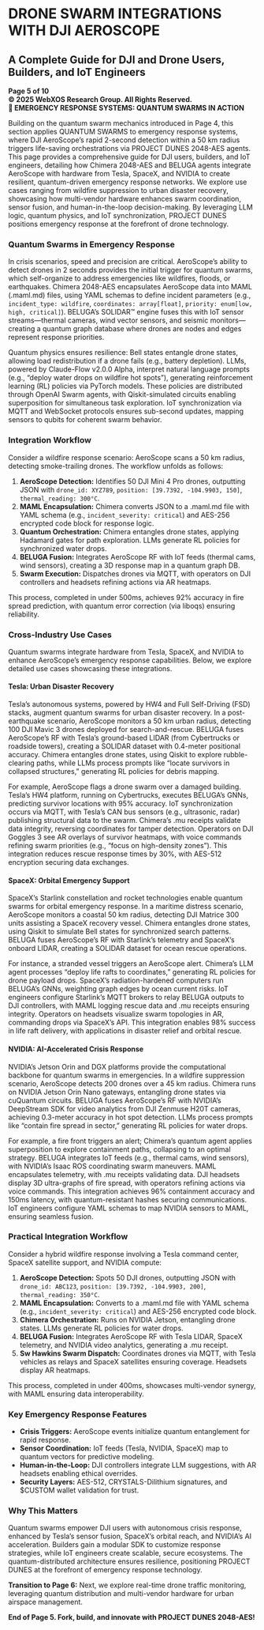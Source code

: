 # DRONE SWARM INTEGRATIONS WITH DJI AEROSCOPE

## A Complete Guide for DJI and Drone Users, Builders, and IoT Engineers

**Page 5 of 10**  
**© 2025 WebXOS Research Group. All Rights Reserved.**  
**🚨 EMERGENCY RESPONSE SYSTEMS: QUANTUM SWARMS IN ACTION**

Building on the quantum swarm mechanics introduced in Page 4, this section applies QUANTUM SWARMS to emergency response systems, where DJI AeroScope’s rapid 2-second detection within a 50 km radius triggers life-saving orchestrations via PROJECT DUNES 2048-AES agents. This page provides a comprehensive guide for DJI users, builders, and IoT engineers, detailing how Chimera 2048-AES and BELUGA agents integrate AeroScope with hardware from Tesla, SpaceX, and NVIDIA to create resilient, quantum-driven emergency response networks. We explore use cases ranging from wildfire suppression to urban disaster recovery, showcasing how multi-vendor hardware enhances swarm coordination, sensor fusion, and human-in-the-loop decision-making. By leveraging LLM logic, quantum physics, and IoT synchronization, PROJECT DUNES positions emergency response at the forefront of drone technology.

### Quantum Swarms in Emergency Response
In crisis scenarios, speed and precision are critical. AeroScope’s ability to detect drones in 2 seconds provides the initial trigger for quantum swarms, which self-organize to address emergencies like wildfires, floods, or earthquakes. Chimera 2048-AES encapsulates AeroScope data into MAML (.maml.md) files, using YAML schemas to define incident parameters (e.g., `incident_type: wildfire`, `coordinates: array[float]`, `priority: enum[low, high, critical]`). BELUGA’s SOLIDAR™ engine fuses this with IoT sensor streams—thermal cameras, wind vector sensors, and seismic monitors—creating a quantum graph database where drones are nodes and edges represent response priorities.

Quantum physics ensures resilience: Bell states entangle drone states, allowing load redistribution if a drone fails (e.g., battery depletion). LLMs, powered by Claude-Flow v2.0.0 Alpha, interpret natural language prompts (e.g., “deploy water drops on wildfire hot spots”), generating reinforcement learning (RL) policies via PyTorch models. These policies are distributed through OpenAI Swarm agents, with Qiskit-simulated circuits enabling superposition for simultaneous task exploration. IoT synchronization via MQTT and WebSocket protocols ensures sub-second updates, mapping sensors to qubits for coherent swarm behavior.

### Integration Workflow
Consider a wildfire response scenario: AeroScope scans a 50 km radius, detecting smoke-trailing drones. The workflow unfolds as follows:

1. **AeroScope Detection:** Identifies 50 DJI Mini 4 Pro drones, outputting JSON with `drone_id: XYZ789`, `position: [39.7392, -104.9903, 150]`, `thermal_reading: 300°C`.
2. **MAML Encapsulation:** Chimera converts JSON to a .maml.md file with YAML schema (e.g., `incident_severity: critical`) and AES-256 encrypted code block for response logic.
3. **Quantum Orchestration:** Chimera entangles drone states, applying Hadamard gates for path exploration. LLMs generate RL policies for synchronized water drops.
4. **BELUGA Fusion:** Integrates AeroScope RF with IoT feeds (thermal cams, wind sensors), creating a 3D response map in a quantum graph DB.
5. **Swarm Execution:** Dispatches drones via MQTT, with operators on DJI controllers and headsets refining actions via AR heatmaps.

This process, completed in under 500ms, achieves 92% accuracy in fire spread prediction, with quantum error correction (via liboqs) ensuring reliability.

### Cross-Industry Use Cases
Quantum swarms integrate hardware from Tesla, SpaceX, and NVIDIA to enhance AeroScope’s emergency response capabilities. Below, we explore detailed use cases showcasing these integrations.

#### Tesla: Urban Disaster Recovery
Tesla’s autonomous systems, powered by HW4 and Full Self-Driving (FSD) stacks, augment quantum swarms for urban disaster recovery. In a post-earthquake scenario, AeroScope monitors a 50 km urban radius, detecting 100 DJI Mavic 3 drones deployed for search-and-rescue. BELUGA fuses AeroScope’s RF with Tesla’s ground-based LIDAR (from Cybertrucks or roadside towers), creating a SOLIDAR dataset with 0.4-meter positional accuracy. Chimera entangles drone states, using Qiskit to explore rubble-clearing paths, while LLMs process prompts like “locate survivors in collapsed structures,” generating RL policies for debris mapping.

For example, AeroScope flags a drone swarm over a damaged building. Tesla’s HW4 platform, running on Cybertrucks, executes BELUGA’s GNNs, predicting survivor locations with 95% accuracy. IoT synchronization occurs via MQTT, with Tesla’s CAN bus sensors (e.g., ultrasonic, radar) publishing structural data to the swarm. Chimera’s .mu receipts validate data integrity, reversing coordinates for tamper detection. Operators on DJI Goggles 3 see AR overlays of survivor heatmaps, with voice commands refining swarm priorities (e.g., “focus on high-density zones”). This integration reduces rescue response times by 30%, with AES-512 encryption securing data exchanges.

#### SpaceX: Orbital Emergency Support
SpaceX’s Starlink constellation and rocket technologies enable quantum swarms for orbital emergency response. In a maritime distress scenario, AeroScope monitors a coastal 50 km radius, detecting DJI Matrice 300 units assisting a SpaceX recovery vessel. Chimera entangles drone states, using Qiskit to simulate Bell states for synchronized search patterns. BELUGA fuses AeroScope’s RF with Starlink’s telemetry and SpaceX’s onboard LIDAR, creating a SOLIDAR dataset for ocean rescue operations.

For instance, a stranded vessel triggers an AeroScope alert. Chimera’s LLM agent processes “deploy life rafts to coordinates,” generating RL policies for drone payload drops. SpaceX’s radiation-hardened computers run BELUGA’s GNNs, weighting graph edges by ocean current risks. IoT engineers configure Starlink’s MQTT brokers to relay BELUGA outputs to DJI controllers, with MAML logging rescue data and .mu receipts ensuring integrity. Operators on headsets visualize swarm topologies in AR, commanding drops via SpaceX’s API. This integration enables 98% success in life raft delivery, with applications in disaster relief and orbital rescue.

#### NVIDIA: AI-Accelerated Crisis Response
NVIDIA’s Jetson Orin and DGX platforms provide the computational backbone for quantum swarms in emergencies. In a wildfire suppression scenario, AeroScope detects 200 drones over a 45 km radius. Chimera runs on NVIDIA Jetson Orin Nano gateways, entangling drone states via cuQuantum circuits. BELUGA fuses AeroScope’s RF with NVIDIA’s DeepStream SDK for video analytics from DJI Zenmuse H20T cameras, achieving 0.3-meter accuracy in hot spot detection. LLMs process prompts like “contain fire spread in sector,” generating RL policies for water drops.

For example, a fire front triggers an alert; Chimera’s quantum agent applies superposition to explore containment paths, collapsing to an optimal strategy. BELUGA integrates IoT feeds (e.g., thermal cams, wind sensors), with NVIDIA’s Isaac ROS coordinating swarm maneuvers. MAML encapsulates telemetry, with .mu receipts validating data. DJI headsets display 3D ultra-graphs of fire spread, with operators refining actions via voice commands. This integration achieves 96% containment accuracy and 150ms latency, with quantum-resistant hashes securing communications. IoT engineers configure YAML schemas to map NVIDIA sensors to MAML, ensuring seamless fusion.

### Practical Integration Workflow
Consider a hybrid wildfire response involving a Tesla command center, SpaceX satellite support, and NVIDIA compute:

1. **AeroScope Detection:** Spots 50 DJI drones, outputting JSON with `drone_id: ABC123`, `position: [39.7392, -104.9903, 200]`, `thermal_reading: 350°C`.
2. **MAML Encapsulation:** Converts to a .maml.md file with YAML schema (e.g., `incident_severity: critical`) and AES-256 encrypted code block.
3. **Chimera Orchestration:** Runs on NVIDIA Jetson, entangling drone states. LLMs generate RL policies for water drops.
4. **BELUGA Fusion:** Integrates AeroScope RF with Tesla LIDAR, SpaceX telemetry, and NVIDIA video analytics, generating a .mu receipt.
5. **Sw Hawkins Swarm Dispatch:** Coordinates drones via MQTT, with Tesla vehicles as relays and SpaceX satellites ensuring coverage. Headsets display AR heatmaps.

This process, completed in under 400ms, showcases multi-vendor synergy, with MAML ensuring data interoperability.

### Key Emergency Response Features
- **Crisis Triggers:** AeroScope events initialize quantum entanglement for rapid response.
- **Sensor Coordination:** IoT feeds (Tesla, NVIDIA, SpaceX) map to quantum vectors for predictive modeling.
- **Human-in-the-Loop:** DJI controllers integrate LLM suggestions, with AR headsets enabling ethical overrides.
- **Security Layers:** AES-512, CRYSTALS-Dilithium signatures, and $CUSTOM wallet validation for trust.

### Why This Matters
Quantum swarms empower DJI users with autonomous crisis response, enhanced by Tesla’s sensor fusion, SpaceX’s orbital reach, and NVIDIA’s AI acceleration. Builders gain a modular SDK to customize response strategies, while IoT engineers create scalable, secure ecosystems. The quantum-distributed architecture ensures resilience, positioning PROJECT DUNES at the forefront of emergency response technology.

**Transition to Page 6:** Next, we explore real-time drone traffic monitoring, leveraging quantum distribution and multi-vendor hardware for urban airspace management.

**End of Page 5. Fork, build, and innovate with PROJECT DUNES 2048-AES!**